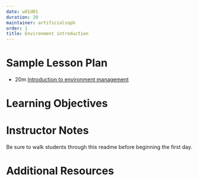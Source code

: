 ```yaml
---
date: w01d01
duration: 20
maintainer: artificialsoph
order: 1
title: Environment introduction
---
```


# Sample Lesson Plan

- 20m [Introduction to environment management](environment_management.md)

# Learning Objectives

# Instructor Notes

Be sure to walk students through this readme before beginning the first day.

# Additional Resources

